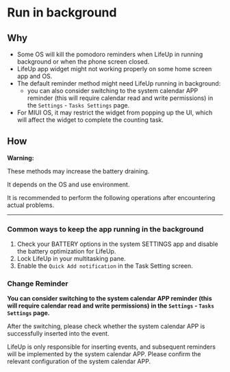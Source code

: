 # Run in background

## Why

- Some OS will kill the pomodoro reminders when LifeUp in running background or when the phone screen closed.
- LifeUp app widget might not working properly on some home screen app and OS.
- The default reminder method might need LifeUp running in background:
    - you can also consider switching to the system calendar APP reminder (this will require calendar read and write permissions) in the `Settings` - `Tasks Settings` page.
- For MIUI OS, it may restrict the widget from popping up the UI, which will affect the widget to complete the counting task. 



## How

**Warning:** 

These methods may increase the battery draining.

It depends on the OS and use environment. 

It is recommended to perform the following operations after encountering actual problems.


---

### Common ways to keep the app running in the background

1. Check your BATTERY options in the system SETTINGS app and disable the battery optimization for LifeUp.
2. Lock LifeUp in your multitasking pane.
3. Enable the `Quick Add notification` in the Task Setting screen.


### Change Reminder

**You can consider switching to the system calendar APP reminder (this will require calendar read and write permissions) in the `Settings` - `Tasks Settings` page.**

After the switching, please check whether the system calendar APP is successfully inserted into the event.

LifeUp is only responsible for inserting events, and subsequent reminders will be implemented by the system calendar APP. Please confirm the relevant configuration of the system calendar APP.
